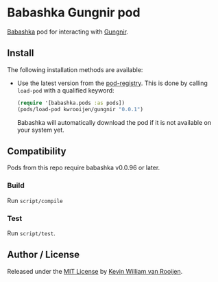 # Babashka Gungnir pod

[Babashka](https://github.com/borkdude/babashka) pod for interacting with
[Gungnir](https://github.com/kwrooijen/gungnir).

## Install

The following installation methods are available:

- Use the latest version from the
  [pod-registry](https://github.com/babashka/pod-registry). This is done by
  calling `load-pod` with a qualified keyword:

  ``` clojure
  (require '[babashka.pods :as pods])
  (pods/load-pod kwrooijen/gungnir "0.0.1")
  ```

  Babashka will automatically download the pod if it is not available on your system yet.

## Compatibility

Pods from this repo require babashka v0.0.96 or later.

### Build

Run `script/compile`

### Test

Run `script/test`.

## Author / License

Released under the [MIT License] by [Kevin William van Rooijen].

[Kevin William van Rooijen]: https://twitter.com/kwrooijen

[MIT License]: https://github.com/kwrooijen/gungnir/blob/master/LICENSE
